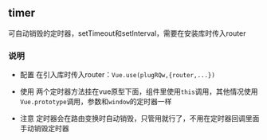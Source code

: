 ## timer
可自动销毁的定时器，setTimeout和setInterval，需要在安装库时传入router

### 说明
* 配置 在引入库时传入router：`Vue.use(plugRQw,{router,...})`

* 使用 两个定时器方法挂在vue原型下面，组件里使用`this`调用，其他情况使用`Vue.prototype`调用，参数和`window`的定时器一样

* 注意 定时器会在路由变换时自动销毁，只管用就行了，不用在定时器回调里面手动销毁定时器